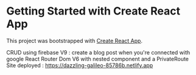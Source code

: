 # Getting Started with Create React App

This project was bootstrapped with [Create React App](https://github.com/facebook/create-react-app).

CRUD using firebase V9 : create a blog post when you're connected with google
React Router Dom V6 with nested component and a PrivateRoute
Site deployed : https://dazzling-galileo-85786b.netlify.app